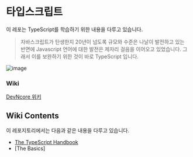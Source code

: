# 타입스크립트

이 레포는 TypeScript를 학습하기 위한 내용을 다루고 있습니다.

> 자바스크립트가 탄생한지 20년이 넘도록 규모와 수준은 나날이 발전하고 있는 반면에 Javascript 언어에 대한 발전은 제자리 걸음을 이어오고 있었습니다. 그래서 이를 보완하기 위한 것이 바로 TypeScript 입니다. 

![image](https://user-images.githubusercontent.com/52397976/177033729-114221da-53ce-47b6-95d9-da0d003a932b.png)

### Wiki
[DevNcore 위키](https://github.com/devncore/study-typescript/wiki)

## Wiki Contents
이 레포지토리에서는 다음과 같은 내용을 다루고 있습니다.

- [The TypeScript Handbook](https://github.com/devncore/study-typescript/wiki/the-typescript-handbook)
- [The Basics]
